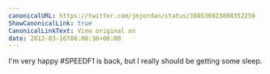 ```yaml
---
canonicalURL: https://twitter.com/jmjordan/status/180536023808352256
ShowCanonicalLink: true
CanonicalLinkText: View original on
date: 2012-03-16T06:08:36+00:00
---
```

I'm very happy #SPEEDF1 is back, but I really should be getting some sleep.
